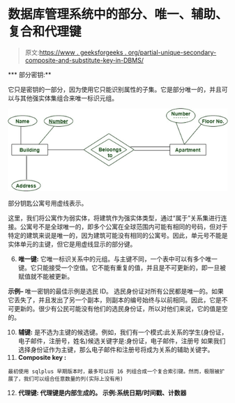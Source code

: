 # 数据库管理系统中的部分、唯一、辅助、复合和代理键

> 原文:[https://www . geeksforgeeks . org/partial-unique-secondary-composite-and-substitute-key-in-DBMS/](https://www.geeksforgeeks.org/partial-unique-secondary-composite-and-surrogate-keys-in-dbms/)

***   部分密钥:**

它只是密钥的一部分，因为使用它只能识别属性的子集。它是部分唯一的，并且可以与其他强实体集组合来唯一标识元组。

![](img/a243f8278ff4b0b8274642fb087839d0.png)

部分钥匙公寓号用虚线表示。

这里，我们将公寓作为弱实体，将建筑作为强实体类型，通过“属于”关系集进行连接。公寓号不是全球唯一的，即多个公寓在全球范围内可能有相同的号码，但对于特定的建筑来说是唯一的，因为建筑可能没有相同的公寓号。因此，单元号不能是实体单元的主键，但它是用虚线显示的部分键。

6.  **唯一键:**
    它唯一标识关系中的元组。与主键不同，一个表中可以有多个唯一键。它只能接受一个空值。它不能有重复的值，并且是不可更新的，即一旦被赋值就不能被更新。

**示例–**
唯一密钥的最佳示例是选民 ID。
选民身份证对所有公民都是唯一的。如果它丢失了，并且发出了另一个副本，则副本的编号始终与以前相同。因此，它是不可更新的。很少有公民可能没有他们的选民身份证，所以对他们来说，它的值是空的。

10.  **辅键:**
    是不选为主键的候选键。例如，我们有一个模式:此关系的学生(身份证，电子邮件，注册号，姓名)候选关键字是:身份证，电子邮件，注册号
    如果我们选择身份证作为主键，那么电子邮件和注册号将成为关系的辅助关键字。
11.  **Composite key :**

    最初使用 sqlplus 早期版本时，最多可以将 16 列组合成一个复合索引键。然而，极限被扩展了，我们可以组合任意数量的列(实际上没有用)

12.  **代理键:
    代理键是内部生成的。
    示例:系统日期/时间戳、计数器**